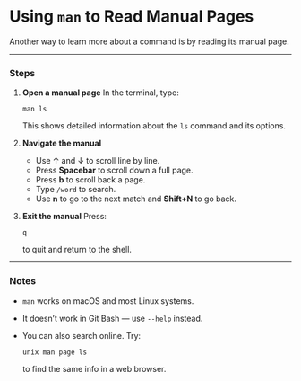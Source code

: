 # Using `man` to Read Manual Pages

Another way to learn more about a command is by reading its manual page.

---

### Steps

1. **Open a manual page**
   In the terminal, type:

   ```
   man ls
   ```

   This shows detailed information about the `ls` command and its options.

2. **Navigate the manual**

   * Use ↑ and ↓ to scroll line by line.
   * Press **Spacebar** to scroll down a full page.
   * Press **b** to scroll back a page.
   * Type `/word` to search.
   * Use **n** to go to the next match and **Shift+N** to go back.

3. **Exit the manual**
   Press:

   ```
   q
   ```

   to quit and return to the shell.

---

### Notes

* `man` works on macOS and most Linux systems.
* It doesn’t work in Git Bash — use `--help` instead.
* You can also search online. Try:

  ```
  unix man page ls
  ```

  to find the same info in a web browser.
